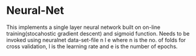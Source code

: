 # Neural-Net
This implements a single layer neural network built on on-line training(stocahostic gradient descent) and sigmoid function. Needs to be 
invoked using neuralnet data-set-file n l e where n is the no. of folds for cross validation, l is the learning rate and e is the number of epochs.
